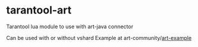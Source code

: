 # tarantool-art
Tarantool lua module to use with art-java connector

Can be used with or without vshard
Example at art-community/[art-example](https://github.com/art-community/art-example/tree/1.3.0)

